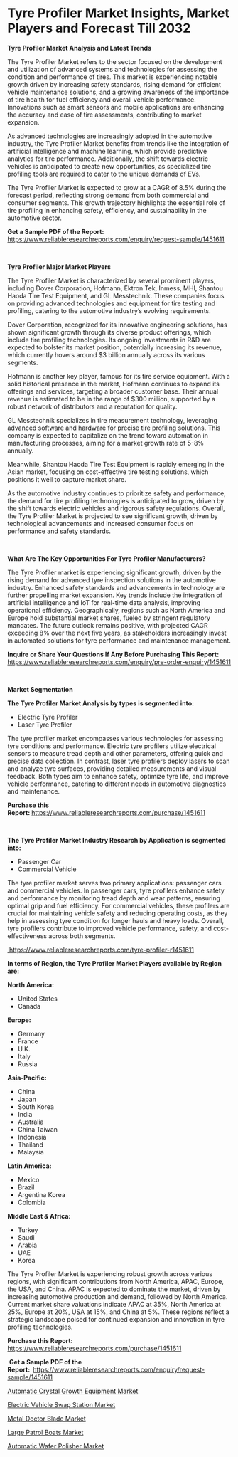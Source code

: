 <p><h1>Tyre Profiler Market Insights, Market Players and Forecast Till 2032</h1></p><p><strong>Tyre Profiler Market Analysis and Latest Trends</strong></p>
<p><p>The Tyre Profiler Market refers to the sector focused on the development and utilization of advanced systems and technologies for assessing the condition and performance of tires. This market is experiencing notable growth driven by increasing safety standards, rising demand for efficient vehicle maintenance solutions, and a growing awareness of the importance of tire health for fuel efficiency and overall vehicle performance. Innovations such as smart sensors and mobile applications are enhancing the accuracy and ease of tire assessments, contributing to market expansion.</p><p>As advanced technologies are increasingly adopted in the automotive industry, the Tyre Profiler Market benefits from trends like the integration of artificial intelligence and machine learning, which provide predictive analytics for tire performance. Additionally, the shift towards electric vehicles is anticipated to create new opportunities, as specialized tire profiling tools are required to cater to the unique demands of EVs.</p><p>The Tyre Profiler Market is expected to grow at a CAGR of 8.5% during the forecast period, reflecting strong demand from both commercial and consumer segments. This growth trajectory highlights the essential role of tire profiling in enhancing safety, efficiency, and sustainability in the automotive sector.</p></p>
<p><strong>Get a Sample PDF of the Report:&nbsp;</strong> <a href="https://www.reliableresearchreports.com/enquiry/request-sample/1451611?utm_campaign=116&utm_medium=2&utm_source=Github&utm_content=ia&utm_term=11042025&utm_id=tyre-profiler">https://www.reliableresearchreports.com/enquiry/request-sample/1451611</a></p>
<p>&nbsp;</p>
<p><strong>Tyre Profiler Major Market Players</strong></p>
<p><p>The Tyre Profiler Market is characterized by several prominent players, including Dover Corporation, Hofmann, Ektron Tek, Inmess, MHI, Shantou Haoda Tire Test Equipment, and GL Messtechnik. These companies focus on providing advanced technologies and equipment for tire testing and profiling, catering to the automotive industry’s evolving requirements.</p><p>Dover Corporation, recognized for its innovative engineering solutions, has shown significant growth through its diverse product offerings, which include tire profiling technologies. Its ongoing investments in R&D are expected to bolster its market position, potentially increasing its revenue, which currently hovers around $3 billion annually across its various segments.</p><p>Hofmann is another key player, famous for its tire service equipment. With a solid historical presence in the market, Hofmann continues to expand its offerings and services, targeting a broader customer base. Their annual revenue is estimated to be in the range of $300 million, supported by a robust network of distributors and a reputation for quality.</p><p>GL Messtechnik specializes in tire measurement technology, leveraging advanced software and hardware for precise tire profiling solutions. This company is expected to capitalize on the trend toward automation in manufacturing processes, aiming for a market growth rate of 5-8% annually.</p><p>Meanwhile, Shantou Haoda Tire Test Equipment is rapidly emerging in the Asian market, focusing on cost-effective tire testing solutions, which positions it well to capture market share.</p><p>As the automotive industry continues to prioritize safety and performance, the demand for tire profiling technologies is anticipated to grow, driven by the shift towards electric vehicles and rigorous safety regulations. Overall, the Tyre Profiler Market is projected to see significant growth, driven by technological advancements and increased consumer focus on performance and safety standards.</p></p>
<p>&nbsp;</p>
<p><strong>What Are The Key Opportunities For Tyre Profiler Manufacturers?</strong></p>
<p><p>The Tyre Profiler market is experiencing significant growth, driven by the rising demand for advanced tyre inspection solutions in the automotive industry. Enhanced safety standards and advancements in technology are further propelling market expansion. Key trends include the integration of artificial intelligence and IoT for real-time data analysis, improving operational efficiency. Geographically, regions such as North America and Europe hold substantial market shares, fueled by stringent regulatory mandates. The future outlook remains positive, with projected CAGR exceeding 8% over the next five years, as stakeholders increasingly invest in automated solutions for tyre performance and maintenance management.</p></p>
<p><strong>Inquire or Share Your Questions If Any Before Purchasing This Report:</strong> <a href="https://www.reliableresearchreports.com/enquiry/pre-order-enquiry/1451611?utm_campaign=116&utm_medium=2&utm_source=Github&utm_content=ia&utm_term=11042025&utm_id=tyre-profiler">https://www.reliableresearchreports.com/enquiry/pre-order-enquiry/1451611</a></p>
<p>&nbsp;</p>
<p><strong>Market Segmentation</strong></p>
<p><strong>The Tyre Profiler Market Analysis by types is segmented into:</strong></p>
<p><ul><li>Electric Tyre Profiler</li><li>Laser Tyre Profiler</li></ul></p>
<p><p>The tyre profiler market encompasses various technologies for assessing tyre conditions and performance. Electric tyre profilers utilize electrical sensors to measure tread depth and other parameters, offering quick and precise data collection. In contrast, laser tyre profilers deploy lasers to scan and analyze tyre surfaces, providing detailed measurements and visual feedback. Both types aim to enhance safety, optimize tyre life, and improve vehicle performance, catering to different needs in automotive diagnostics and maintenance.</p></p>
<p><strong>Purchase this Report:&nbsp;</strong><a href="https://www.reliableresearchreports.com/purchase/1451611?utm_campaign=116&utm_medium=2&utm_source=Github&utm_content=ia&utm_term=11042025&utm_id=tyre-profiler">https://www.reliableresearchreports.com/purchase/1451611</a></p>
<p>&nbsp;</p>
<p><strong>The Tyre Profiler Market Industry Research by Application is segmented into:</strong></p>
<p><ul><li>Passenger Car</li><li>Commercial Vehicle</li></ul></p>
<p><p>The tyre profiler market serves two primary applications: passenger cars and commercial vehicles. In passenger cars, tyre profilers enhance safety and performance by monitoring tread depth and wear patterns, ensuring optimal grip and fuel efficiency. For commercial vehicles, these profilers are crucial for maintaining vehicle safety and reducing operating costs, as they help in assessing tyre condition for longer hauls and heavy loads. Overall, tyre profilers contribute to improved vehicle performance, safety, and cost-effectiveness across both segments.</p></p>
<p><a href="https://www.reliableresearchreports.com/tyre-profiler-r1451611?utm_campaign=116&utm_medium=2&utm_source=Github&utm_content=ia&utm_term=11042025&utm_id=tyre-profiler">&nbsp;https://www.reliableresearchreports.com/tyre-profiler-r1451611</a></p>
<p><strong>In terms of Region, the Tyre Profiler Market Players available by Region are:</strong></p>
<p>
    <p> <strong> North America: </strong>
        <ul>
            <li>United States</li>
            <li>Canada</li>
        </ul>
        </p> 
    <p> <strong> Europe: </strong>
        <ul>
            <li>Germany</li>
            <li>France</li>
            <li>U.K.</li>
            <li>Italy</li>
            <li>Russia</li>
        </ul>
        </p> 
    <p> <strong> Asia-Pacific: </strong>
        <ul>
            <li>China</li>
            <li>Japan</li>
            <li>South Korea</li>
            <li>India</li>
            <li>Australia</li>
            <li>China Taiwan</li>
            <li>Indonesia</li>
            <li>Thailand</li>
            <li>Malaysia</li>
        </ul>
        </p> 
    <p> <strong> Latin America: </strong>
        <ul>
            <li>Mexico</li>
            <li>Brazil</li>
            <li>Argentina Korea</li>
            <li>Colombia</li>
        </ul>
        </p> 
    <p> <strong> Middle East & Africa: </strong>
        <ul>
            <li>Turkey</li>
            <li>Saudi</li>
            <li>Arabia</li>
            <li>UAE</li>
            <li>Korea</li>
        </ul>
    </p>
    </p>
<p><p>The Tyre Profiler Market is experiencing robust growth across various regions, with significant contributions from North America, APAC, Europe, the USA, and China. APAC is expected to dominate the market, driven by increasing automotive production and demand, followed by North America. Current market share valuations indicate APAC at 35%, North America at 25%, Europe at 20%, USA at 15%, and China at 5%. These regions reflect a strategic landscape poised for continued expansion and innovation in tyre profiling technologies.</p></p>
<p><strong>Purchase this Report: </strong><a href="https://www.reliableresearchreports.com/purchase/1451611?utm_campaign=116&utm_medium=2&utm_source=Github&utm_content=ia&utm_term=11042025&utm_id=tyre-profiler">https://www.reliableresearchreports.com/purchase/1451611</a></p>
<p>&nbsp;<strong>Get a Sample PDF of the Report:&nbsp;&nbsp;</strong><a href="https://www.reliableresearchreports.com/enquiry/request-sample/1451611?utm_campaign=116&utm_medium=2&utm_source=Github&utm_content=ia&utm_term=11042025&utm_id=tyre-profiler">https://www.reliableresearchreports.com/enquiry/request-sample/1451611</a></p>
<p><strong></strong></p>
<p><p><a href="https://github.com/denbelnmer50/Market-Research-Report-List-1/blob/main/automatic-crystal-growth-equipment-market.md?utm_campaign=116&utm_medium=2&utm_source=Github&utm_content=ia&utm_term=11042025&utm_id=tyre-profiler">Automatic Crystal Growth Equipment Market</a></p><p><a href="https://github.com/vassihucz/Market-Research-Report-List-1/blob/main/electric-vehicle-swap-station-market.md?utm_campaign=116&utm_medium=2&utm_source=Github&utm_content=ia&utm_term=11042025&utm_id=tyre-profiler">Electric Vehicle Swap Station Market</a></p><p><a href="https://github.com/shewlisapsai/Market-Research-Report-List-1/blob/main/metal-doctor-blade-market.md?utm_campaign=116&utm_medium=2&utm_source=Github&utm_content=ia&utm_term=11042025&utm_id=tyre-profiler">Metal Doctor Blade Market</a></p><p><a href="https://github.com/hunanuzmez/Market-Research-Report-List-1/blob/main/large-patrol-boats-market.md?utm_campaign=116&utm_medium=2&utm_source=Github&utm_content=ia&utm_term=11042025&utm_id=tyre-profiler">Large Patrol Boats Market</a></p><p><a href="https://github.com/krulicfidura/Market-Research-Report-List-1/blob/main/automatic-wafer-polisher-market.md?utm_campaign=116&utm_medium=2&utm_source=Github&utm_content=ia&utm_term=11042025&utm_id=tyre-profiler">Automatic Wafer Polisher Market</a></p></p>